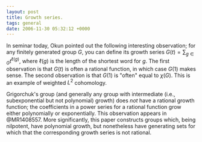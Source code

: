 ```yaml
---
layout: post
title: Growth series.
tags: general
date: 2006-11-30 05:32:12 +0000
---
```


In seminar today, Okun pointed out the following interesting observation; for any finitely generated group $G$, you can define its growth series $G(t) = \sum_{g \in G} t^{\ell(g)}$, where $\ell(g)$ is the length of the shortest word for $g$.  The first observation is that $G(t)$ is often a rational function, in which case $G(1)$ makes sense.  The second observation is that $G(1)$ is "often" equal to $\chi(G)$.  This is an example of weighted $L^2$ cohomology.

Grigorchuk's group (and generally any group with intermediate (i.e., subexponential but not polynomial) growth) does *not* have a rational growth function; the coefficients in a power series for a rational function grow either polynomially or exponentially.  This observation appears in @MR1408557.
More significantly, this paper constructs groups which, being nilpotent, have polynomial growth, but nonetheless have generating sets for which that the corresponding growth series is not rational.

